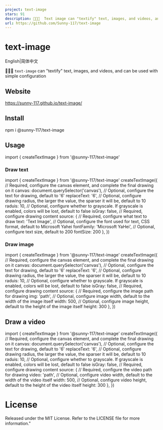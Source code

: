 ```yaml
---
project: text-image
stars: 91
description: 🐛🐛🐛  Text image can "textify" text, images, and videos, and can be used with simple configuration 它可以将文字、图片、视频进行「文本化」  只需要通过简单的配置即可使用
url: https://github.com/Sunny-117/text-image
---
```


text-image
==========

English|简体中文

🐛🐛🐛 `text-image` can "textify" text, images, and videos, and can be used with simple configuration

Website
-------

https://sunny-117.github.io/text-image/

Install
-------

npm i @sunny-117/text-image

Usage
-----

import { createTextImage } from '@sunny-117/text-image'

### Draw text

import { createTextImage } from '@sunny-117/text-image'
createTextImage({
  // Required, configure the canvas element, and complete the final drawing on it
  canvas: document.querySelector('canvas'),
  // Optional, configure the text for drawing, default to '6'
  replaceText: '6',
  // Optional, configure drawing radius, the larger the value, the sparser it will be, default to 10
  raduis: 10,
  // Optional, configure whether to grayscale. If grayscale is enabled, colors will be lost, default to false
  isGray: false,
  // Required, configure drawing content
  source: {
    // Required, configure what text to draw
    text: 'Text Image',
    // Optional, configure the font used for text, CSS format, default to Microsoft Yahei
    fontFamily: 'Microsoft YaHei',
    // Optional, configure text size, default to 200
    fontSize: 200
  },
})

### Draw image

import { createTextImage } from '@sunny-117/text-image'
createTextImage({
  // Required, configure the canvas element, and complete the final drawing on it
  canvas: document.querySelector('canvas'),
  // Optional, configure the text for drawing, default to '6'
  replaceText: '6',
  // Optional, configure drawing radius, the larger the value, the sparser it will be, default to 10
  raduis: 10,
  // Optional, configure whether to grayscale. If grayscale is enabled, colors will be lost, default to false
  isGray: false,
  // Required, configure drawing content
  source: {
    // Required, configure the image path for drawing
    img: 'path',
    // Optional, configure image width, default to the width of the image itself
    width: 500,
    // Optional, configure image height, default to the height of the image itself
    height: 300
  },
})

Draw a video
------------

import { createTextImage } from '@sunny-117/text-image'
createTextImage({
  // Required, configure the canvas element, and complete the final drawing on it
  canvas: document.querySelector('canvas'),
  // Optional, configure the text for drawing, default to '6'
  replaceText: '6',
  // Optional, configure drawing radius, the larger the value, the sparser it will be, default to 10
  raduis: 10,
  // Optional, configure whether to grayscale. If grayscale is enabled, colors will be lost, default to false
  isGray: false,
  // Required, configure drawing content
  source: {
    // Required, configure the video path for drawing
    video: 'path',
    // Optional, configure video width, default to the width of the video itself
    width: 500,
    // Optional, configure video height, default to the height of the video itself
    height: 300
  },
})

License
=======

Released under the MIT License. Refer to the LICENSE file for more information."
